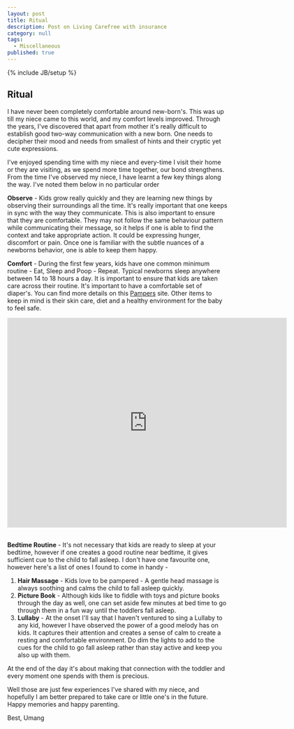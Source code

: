 ```yaml
---
layout: post
title: Ritual
description: Post on Living Carefree with insurance
category: null
tags: 
  - Miscellaneous
published: true
---
```


{% include JB/setup %}

## Ritual


I have never been completely comfortable around new-born's. This was up till my niece came to this world, and my comfort levels improved. Through the years, I've discovered that apart from mother it's really difficult to establish good two-way communication with a new born. One needs to decipher their mood and needs from smallest of hints and their cryptic yet cute expressions. 

I've enjoyed spending time with my niece and every-time I visit their home or they are visiting, as we spend more time together, our bond strengthens. From the time I've observed my niece, I have learnt a few key things along the way. I've noted them below in no particular order

**Observe** - Kids grow really quickly and they are learning new things by observing their surroundings all the time. It's really important that one keeps in sync with the way they communicate. This is also important to ensure that they are comfortable. They may not follow the same behaviour pattern while communicating their message, so it helps if one is able to find the context and take appropriate action. It could be expressing hunger, discomfort or pain. Once one is familiar with the subtle nuances of a newborns behavior, one is able to keep them happy.

**Comfort** - During the first few years, kids have one common minimum routine - Eat, Sleep and Poop - Repeat. Typical newborns sleep anywhere between 14 to 18 hours a day. It is important to ensure that kids are taken care across their routine. It's important to have a comfortable set of diaper's. You can find more details on this [Pampers](http://www.rewardme.in/tag/Pampers) site. Other items to keep in mind is their skin care, diet and a healthy environment for the baby to feel safe.

<div align="center">
<iframe width="640" height="480" src="https://www.youtube.com/embed/HTlVOdovIZ8" frameborder="0" allowfullscreen></iframe>
</div>

<br>

**Bedtime Routine** - It's not necessary that kids are ready to sleep at your bedtime, however if one creates a good routine near bedtime, it gives sufficient cue to the child to fall asleep. I don't have one favourite one, however here's a list of ones I found to come in handy -


1. **Hair Massage** - Kids love to be pampered - A gentle head massage is always soothing and calms the child to fall asleep quickly.
2. **Picture Book** - Although kids like to fiddle with toys and picture books through the day as well, one can set aside few minutes at bed time to go through them in a fun way until the toddlers fall asleep. 
3. **Lullaby** - At the onset I'll say that I haven't ventured to sing a Lullaby to any kid, however I have observed the power of a good melody has on kids. It captures their attention and creates a sense of calm to create a resting and comfortable environment. Do dim the lights to add to the cues for the child to go fall asleep rather than stay active and keep you also up with them.

At the end of the day it's about making that connection with the toddler and every moment one spends with them is precious. 

Well those are just few experiences I've shared with my niece, and hopefully I am better prepared to take care or little one's in the future. Happy memories and happy parenting.

Best, Umang


